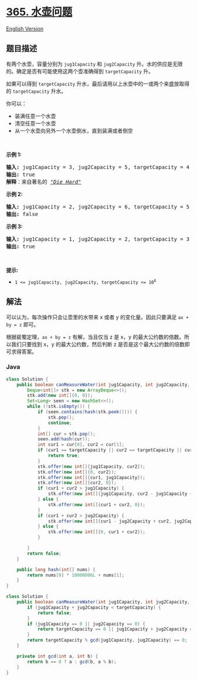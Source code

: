# [365. 水壶问题](https://leetcode.cn/problems/water-and-jug-problem)

[English Version](/solution/0300-0399/0365.Water%20and%20Jug%20Problem/README_EN.md)

## 题目描述

<!-- 这里写题目描述 -->

<p>有两个水壶，容量分别为&nbsp;<code>jug1Capacity</code>&nbsp;和 <code>jug2Capacity</code> 升。水的供应是无限的。确定是否有可能使用这两个壶准确得到&nbsp;<code>targetCapacity</code> 升。</p>

<p>如果可以得到&nbsp;<code>targetCapacity</code>&nbsp;升水，最后请用以上水壶中的一或两个来盛放取得的&nbsp;<code>targetCapacity</code>&nbsp;升水。</p>

<p>你可以：</p>

<ul>
	<li>装满任意一个水壶</li>
	<li>清空任意一个水壶</li>
	<li>从一个水壶向另外一个水壶倒水，直到装满或者倒空</li>
</ul>

<p>&nbsp;</p>

<p><strong>示例 1:</strong>&nbsp;</p>

<pre>
<strong>输入:</strong> jug1Capacity = 3, jug2Capacity = 5, targetCapacity = 4
<strong>输出:</strong> true
<strong>解释</strong>：来自著名的&nbsp;<a href="https://www.youtube.com/watch?v=BVtQNK_ZUJg"><em>"Die Hard"</em></a></pre>

<p><strong>示例 2:</strong></p>

<pre>
<strong>输入:</strong> jug1Capacity = 2, jug2Capacity = 6, targetCapacity = 5
<strong>输出:</strong> false
</pre>

<p><strong>示例 3:</strong></p>

<pre>
<strong>输入:</strong> jug1Capacity = 1, jug2Capacity = 2, targetCapacity = 3
<strong>输出:</strong> true
</pre>

<p>&nbsp;</p>

<p><strong>提示:</strong></p>

<ul>
	<li><code>1 &lt;= jug1Capacity, jug2Capacity, targetCapacity &lt;= 10<sup>6</sup></code></li>
</ul>

## 解法

可以认为，每次操作只会让壶里的水带来 x 或者 y 的变化量。因此只要满足 `ax + by = z` 即可。

根据裴蜀定理，`ax + by = z` 有解，当且仅当 z 是 x，y 的最大公约数的倍数。所以我们只要找到 x，y 的最大公约数，然后判断 z 是否是这个最大公约数的倍数即可求得答案。

### **Java**

```java
class Solution {
    public boolean canMeasureWater(int jug1Capacity, int jug2Capacity, int targetCapacity) {
        Deque<int[]> stk = new ArrayDeque<>();
        stk.add(new int[]{0, 0});
        Set<Long> seen = new HashSet<>();
        while (!stk.isEmpty()) {
            if (seen.contains(hash(stk.peek()))) {
                stk.pop();
                continue;
            }
            int[] cur = stk.pop();
            seen.add(hash(cur));
            int cur1 = cur[0], cur2 = cur[1];
            if (cur1 == targetCapacity || cur2 == targetCapacity || cur1 + cur2 == targetCapacity) {
                return true;
            }
            stk.offer(new int[]{jug1Capacity, cur2});
            stk.offer(new int[]{0, cur2});
            stk.offer(new int[]{cur1, jug1Capacity});
            stk.offer(new int[]{cur2, 0});
            if (cur1 + cur2 > jug1Capacity) {
                stk.offer(new int[]{jug1Capacity, cur2 - jug1Capacity + cur1});
            } else {
                stk.offer(new int[]{cur1 + cur2, 0});
            }
            if (cur1 + cur2 > jug2Capacity) {
                stk.offer(new int[]{cur1 - jug2Capacity + cur2, jug2Capacity});
            } else {
                stk.offer(new int[]{0, cur1 + cur2});
            }

        }
        return false;
    }

    public long hash(int[] nums) {
        return nums[0] * 10000006L + nums[1];
    }
}
```

```java
class Solution {
    public boolean canMeasureWater(int jug1Capacity, int jug2Capacity, int targetCapacity) {
        if (jug1Capacity + jug2Capacity < targetCapacity) {
            return false;
        }
        if (jug1Capacity == 0 || jug2Capacity == 0) {
            return targetCapacity == 0 || jug1Capacity + jug2Capacity == targetCapacity;
        }
        return targetCapacity % gcd(jug1Capacity, jug2Capacity) == 0;
    }

    private int gcd(int a, int b) {
        return b == 0 ? a : gcd(b, a % b);
    }
}
```
